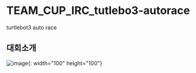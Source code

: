 # TEAM_CUP_IRC_tutlebo3-autorace
turtlebot3 auto race


## 대회소개
![image](https://user-images.githubusercontent.com/65781023/275711856-02cd1c89-cc4c-4795-b3d8-27c1d59cb80b.png){: width="100" height="100"}
